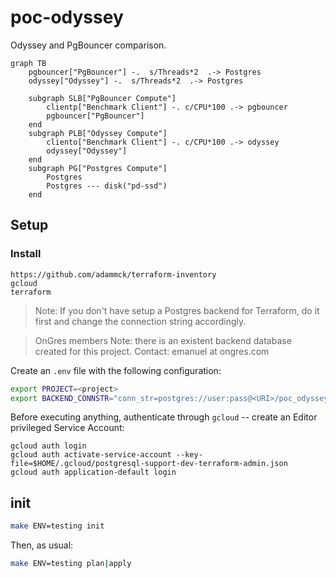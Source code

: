 # poc-odyssey

Odyssey and PgBouncer comparison. 


```mermaid
graph TB
    pgbouncer["PgBouncer"] -.  s/Threads*2  .-> Postgres
    odyssey["Odyssey"] -.  s/Threads*2  .-> Postgres

    subgraph SLB["PgBouncer Compute"]
        clientp["Benchmark Client"] -. c/CPU*100 .-> pgbouncer
        pgbouncer["PgBouncer"]
    end
    subgraph PLB["Odyssey Compute"]
        cliento["Benchmark Client"] -. c/CPU*100 .-> odyssey
        odyssey["Odyssey"]
    end
    subgraph PG["Postgres Compute"]
        Postgres
        Postgres --- disk("pd-ssd")
    end
```

## Setup

### Install

```
https://github.com/adammck/terraform-inventory
gcloud
terraform
```



> Note: If you don't have setup a Postgres backend for Terraform, do it first and change
> the connection string accordingly.

> OnGres members Note: there is an existent backend database created for this project.
> Contact: emanuel at ongres.com

Create an `.env` file with the following configuration:


```bash
export PROJECT=<project>
export BACKEND_CONNSTR="conn_str=postgres://user:pass@<URI>/poc_odyssey_tfstate"
```

Before executing anything, authenticate through `gcloud` -- create an Editor privileged Service Account:

```
gcloud auth login
gcloud auth activate-service-account --key-file=$HOME/.gcloud/postgresql-support-dev-terraform-admin.json
gcloud auth application-default login
```

## init

```bash
make ENV=testing init
```

Then, as usual:

```bash
make ENV=testing plan|apply
```


